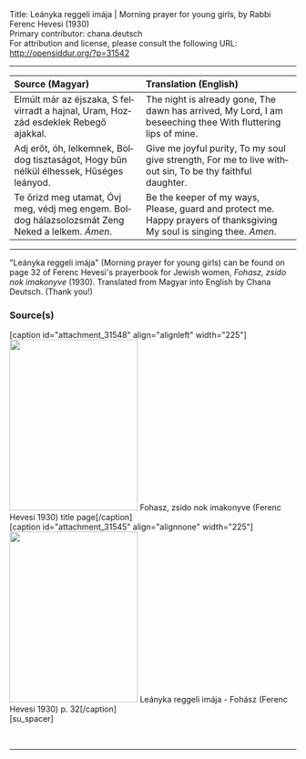 <html>
<head></head>
<body>
Title: Leányka reggeli imája | Morning prayer for young girls, by Rabbi Ferenc Hevesi (1930)<br />
Primary contributor: chana.deutsch<br />
For attribution and license, please consult the following URL: <a href="http://opensiddur.org/?p=31542">http://opensiddur.org/?p=31542</a>
<p />
<hr />

<table style="margin-left: auto;margin-right: auto;" class="draggable">
<thead><tr><th id="x" style="text-align: left;">Source (Magyar)</th><th style="text-align: left;">Translation (English)</th></tr></thead>
<tbody>
<tr><td style="vertical-align:top;">
<div class="magyar" lang="hu">
Elmúlt már az éjszaka,
S felvirradt a hajnal, 
Uram, Hozzád esdeklek
Rebegő ajakkal.
</span></div></td>
 
<td style="vertical-align:top;">
<div class="english" lang="en">
The night is already gone,
The dawn has arrived,
My Lord, I am beseeching thee
With fluttering lips of mine.
</div></td></tr>


<tr><td style="vertical-align:top;">
<div class="magyar" lang="hu">
Adj erőt, óh, lelkemnek,
Boldog tisztaságot,
Hogy bűn nélkül élhessek,
Hűséges leányod.
</span></div></td>
 
<td style="vertical-align:top;">
<div class="english" lang="en">
Give me joyful purity,
To my soul give strength,
For me to live without sin,
To be thy faithful daughter.
</div></td></tr>


<tr><td style="vertical-align:top;">
<div class="magyar" lang="hu">
Te őrizd meg utamat,
Óvj meg, védj meg engem.
Boldog hálazsolozsmát
Zeng Neked a lelkem. <em>Ámen</em>.
</span></div></td>
 
<td style="vertical-align:top;">
<div class="english" lang="en">
Be the keeper of my ways,
Please, guard and protect me.
Happy prayers of thanksgiving
My soul is singing thee. <em>Amen</em>.
</div></td></tr>
</tbody></table>

<hr />

"Leányka reggeli imája" (Morning prayer for young girls) can be found on page 32 of Ferenc Hevesi's prayerbook for Jewish women, <em>Fohasz, zsido nok imakonyve</em> (1930). Translated from Magyar into English by Chana Deutsch. (Thank you!)

<h3>Source(s)</h3>

<span style="float: right;">[caption id="attachment_31548" align="alignleft" width="225"]<a href="https://opensiddur.org/wp-content/uploads/2020/05/Fohasz-zsido-nok-imakonyve-Ferenc-Hevesi-1930-title-page-rotated.jpg"><img src="https://opensiddur.org/wp-content/uploads/2020/05/Fohasz-zsido-nok-imakonyve-Ferenc-Hevesi-1930-title-page-225x300.jpg" alt="" width="225" height="300" class="size-medium wp-image-31548" /></a> Fohasz, zsido nok imakonyve (Ferenc Hevesi 1930) title page[/caption]</span>  <span style="float: left;">[caption id="attachment_31545" align="alignnone" width="225"]<a href="https://opensiddur.org/wp-content/uploads/2020/05/Leányka-reggeli-imája-Fohász-Ferenc-Hevesi-1930-p.-32-rotated.jpg"><img src="https://opensiddur.org/wp-content/uploads/2020/05/Leányka-reggeli-imája-Fohász-Ferenc-Hevesi-1930-p.-32-225x300.jpg" alt="" width="225" height="300" class="size-medium wp-image-31545" /></a> Leányka reggeli imája - Fohász (Ferenc Hevesi 1930) p. 32[/caption]</span>
[su_spacer]

&nbsp;

<hr />

&nbsp;
</body>
</html>
